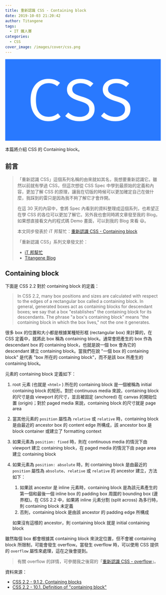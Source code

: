 ```yaml
---
title: 重新認識 CSS - Containing block
date: 2019-10-03 21:20:42
author: Titangene
tags:
  - IT 鐵人賽
categories:
  - CSS
cover_image: /images/cover/css.png
---
```


![](../images/cover/css.png)

本篇將介紹 CSS 的 Containing block。

<!-- more -->

## 前言

> 「重新認識 CSS」這個系列名稱的由來就如其名，我想要重新認識它。雖然以前就有學過 CSS，但這次想從 CSS Spec 中學到最原始的定義和內容，更加了解 CSS 的原理，讓我在切版的時候可以更加確定自己在做什麼，我踩到的雷只是因為我不夠了解它才會炸開。
> 
> 在這 30 天的內容中，會將 Spec 內看到的資料整理成這個系列，也希望正在學 CSS 的各位可以更加了解它。另外我也會同時將文章發至我的 Blog，如果想直接看文內的程式碼 Demo 畫面，可以到我的 Blog 來看 😃。
> 
> 本文同步發表於 iT 邦幫忙：[重新認識 CSS - Containing block](https://ithelp.ithome.com.tw/articles/10224274)
> 
> 「重新認識 CSS」系列文章發文於：
> - [iT 邦幫忙](https://ithelp.ithome.com.tw/users/20117586/ironman/2617)
> - [Titangene Blog](https://titangene.github.io/tags/it-%E9%90%B5%E4%BA%BA%E8%B3%BD/)

## Containing block

下面是 CSS 2.2 對於 containing block 的定義：

> In CSS 2.2, many box positions and sizes are calculated with respect to the edges of a rectangular box called a containing block. In general, generated boxes act as containing blocks for descendant boxes; we say that a box "establishes" the containing block for its descendants. The phrase "a box's containing block" means "the containing block in which the box lives," not the one it generates.

很多 box 的位置和大小都是根據某種矩形框 (rectangular box) 來計算的，在 CSS 定義中，就將此 box 稱為 containing block。通常會把產生的 box 作為 descendant box 的 containing block，也就是說一個 box 會為它的 descendant 建立 containing block。當我們在說 "一個 box 的 containing block" 是代表 "box 所在的 containing block"，而不是該 box 所產生的 containing block。

元素的 containing block 定義如下：

1. root 元素 (也就是 `<html>` ) 所在的 containing block 是一個被稱為 initial containing block 的矩形。對於 continuous media 來說，containing block 的尺寸是由 viewport 的尺寸，並且被固定 (anchored) 在 canvas 的開始位置 (origin)；對於 paged media 來說，containing block 的尺寸就是 page area
2. 當其他元素的 `position` 屬性為 `relative` 或 `relative` 時，containing block 是由最近的 ancestor box 的 content edge 所構成，該 ancestor box 是 block container 或建立了 formatting context
3. 如果元素為 `position: fixed` 時，則在 continuous media 的情況下由 viewport 建立 containing block，在 paged media 的情況下由 page area 建立 containing block
4. 如果元素為 `position: absolute` 時，則 containing block 是由最近的 `position` 屬性為 `absolute`、`relative` 或 `relative` 的 ancestor 建立，方法如下：
    1. 如果該 ancestor 是 inline 元素時，containing block 是為該元素產生的第一個和最後一個 inline box 的 padding box 周圍的 bounding box (邊界框)。在 CSS 2.2 中，如果將 inline 元素分割 (split across) 為多行時，則 containing block 未定義
    2. 否則，containing block 是由該 ancestor 的 padding edge 所構成

    如果沒有這樣的 ancestor，則 containing block 就是 initial containing block

雖然每個 box 都會根據其 containing block 來決定位置，但不會被 containing block 所限制，可能會發生 overflow。當發生 overflow 時，可以使用 CSS 提供的 `overflow` 屬性來處理，這在之後會提到。

> 有關 overflow 的詳情，可參閱我之後寫的「[重新認識 CSS - overflow](https://ithelp.ithome.com.tw/articles/10227474)」。


資料來源：
- [CSS 2.2 - 9.1.2. Containing blocks](https://www.w3.org/TR/CSS22/visuren.html#containing-block)
- [CSS 2.2 - 10.1. Definition of "containing block"](https://www.w3.org/TR/CSS22/visudet.html#containing-block-details)